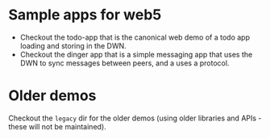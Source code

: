 # Sample apps for web5

* Checkout the todo-app that is the canonical web demo of a todo app loading and storing in the DWN.
* Checkout the dinger app that is a simple messaging app that uses the DWN to sync messages between peers, and a uses a protocol.

# Older demos

Checkout the `legacy` dir for the older demos (using older libraries and APIs - these will not be maintained).